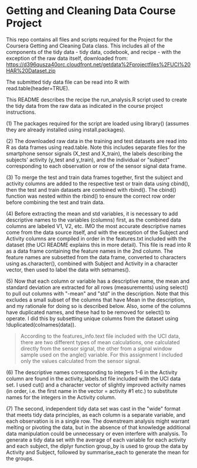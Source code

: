 # Getting and Cleaning Data Course Project

This repo contains all files and scripts required for the Project for the Coursera Getting and Cleaning Data class.
This includes all of the components of the tidy data - tidy data, codebook, and recipe - with the exception of the raw data itself, downloaded from:
https://d396qusza40orc.cloudfront.net/getdata%2Fprojectfiles%2FUCI%20HAR%20Dataset.zip 

The submitted tidy data file can be read into R with read.table(header=TRUE).

This README describes the recipe the run_analysis.R script used to create the tidy data from the raw data as indicated in the course project instructions. 

(1) The packages required for the script are loaded using library() (assumes they are already installed using install.packages).

(2) The downloaded raw data in the training and test datasets are read into R as data frames using read.table. Note this            includes separate files for the smartphone sensor signals (X_test and X_train), the labels describing the subjects' activity     (y_test and y_train), and the individual or "subject" corresponding to each observation or row of the sensor signal data frame.

(3) To merge the test and train data frames together, first the subject and activity columns are added to the respective test or     train data using cbind(), then the test and train datasets are combined with rbind(). The cbind() function was nested           within the rbind() to ensure the correct row order before combining the test and train data.

(4) Before extracting the mean and std variables, it is necessary to add descriptive names to the variables (columns) first, as     the combined data columns are labeled V1, V2, etc. IMO the most accurate descriptive names come from the data source itself,     and with the exception of the Subject and Activity columns are compiled in order in the features.txt included with the          dataset (the UCI README explains this in more detail). This file is read into R as a data frame containing the feature names     in the 2nd column. The feature names are subsetted from the data frame, converted to characters using as.character(),           combined with Subject and Activity in a character vector, then used to label the data with setnames().

(5) Now that each column or variable has a descriptive name, the mean and standard deviation are extracted for all rows             (measurements) using select() to pull out columns with "-mean" and "std" in the description. Note that this excludes a small     subset of the columns that have Mean in the description, and my rationale for doing so is described below. Also, some of the     columns have duplicated names, and these had to be removed for select() to operate. I did this by subsetting unique columns     from the dataset using !duplicated(colnames(data)).
   >According to the features_info.text file included with the UCI data, there are two different types of mean calculations, one    calculated directly from the sensor signal, the other from a signal window sample used on the angle() variable. For this        assignment I included only the values calculated from the sensor signal.

(6) The descriptive names corresponding to integers 1-6 in the Activity column are found in the activity_labels.txt file            included with the UCI data set. I used cut() and a character vector of slightly improved activity names (in order, i.e. the     first name in the vector = activity #1 etc.) to substitute names for the integers in the Activity column. 

(7) The second, independent tidy data set was cast in the "wide" format that meets tidy data principles, as each column is a        separate variable, and each observation is in a single row. The downstream analysis might warrant melting or pivoting the data, but in the absence of that knowledge additional data manipulation could be unnecessary or even interfere with analysis. To generate a tidy data set with the average of each variable for each activity and each subject, the diplyr function group_by is used to group the data by Activity and Subject, followed by summarise_each to generate the mean for the groups.
